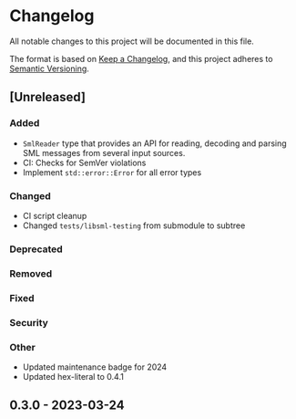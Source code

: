 # Changelog

All notable changes to this project will be documented in this file.

The format is based on [Keep a Changelog](https://keepachangelog.com/en/1.1.0/),
and this project adheres to [Semantic Versioning](https://semver.org/spec/v2.0.0.html).

## [Unreleased]

### Added

- `SmlReader` type that provides an API for reading, decoding and parsing SML messages from several input sources.
- CI: Checks for SemVer violations
- Implement `std::error::Error` for all error types

### Changed

- CI script cleanup
- Changed `tests/libsml-testing` from submodule to subtree

### Deprecated

### Removed

### Fixed

### Security

### Other

- Updated maintenance badge for 2024
- Updated hex-literal to 0.4.1

## 0.3.0 - 2023-03-24